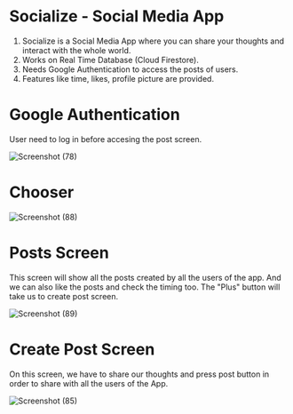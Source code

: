 # Socialize - Social Media App

1. Socialize is a Social Media App where you can share your thoughts and interact with the whole world. 
2. Works on Real Time Database (Cloud Firestore).
3. Needs Google Authentication to access the posts of users.
4. Features like time, likes, profile picture are provided.

# Google Authentication 
User need to log in before accesing the post screen.

![Screenshot (78)](https://user-images.githubusercontent.com/68781168/131816901-0d49c03a-3b17-4f95-b7e9-249f26d6bd62.png)

# Chooser

![Screenshot (88)](https://user-images.githubusercontent.com/68781168/138129129-252f75f4-ce1f-4e74-b476-d2ab5c4b2855.png)

# Posts Screen
This screen will show all the posts created by all the users of the app. And we can also like the posts and check the timing too. The "Plus" button will take us to create post screen.

![Screenshot (89)](https://user-images.githubusercontent.com/68781168/138129184-e9406040-92d6-470f-95eb-046186dadfbf.png)

# Create Post Screen
On this screen, we have to share our thoughts and press post button in order to share with all the users of the App.

![Screenshot (85)](https://user-images.githubusercontent.com/68781168/138129146-95a56819-8090-43bd-bfc5-48d494e0df90.png)
